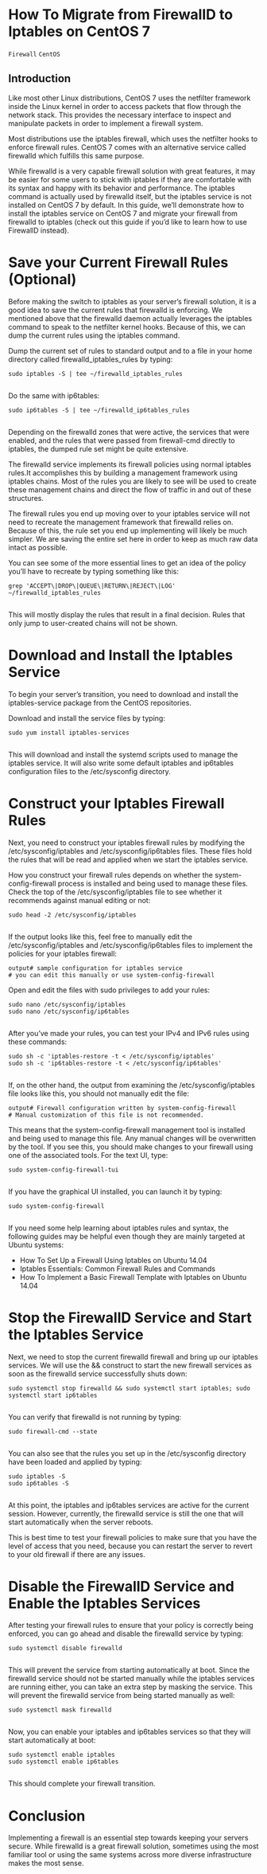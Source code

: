 # How To Migrate from FirewallD to Iptables on CentOS 7

```Firewall``` ```CentOS```

## Introduction


Like most other Linux distributions, CentOS 7 uses the netfilter framework inside the Linux kernel in order to access packets that flow through the network stack.  This provides the necessary interface to inspect and manipulate packets in order to implement a firewall system.


Most distributions use the iptables firewall, which uses the netfilter hooks to enforce firewall rules.  CentOS 7 comes with an alternative service called firewalld which fulfills this same purpose.


While firewalld is a very capable firewall solution with great features, it may be easier for some users to stick with iptables if they are comfortable with its syntax and happy with its behavior and performance.  The iptables command is actually used by firewalld itself, but the iptables service is not installed on CentOS 7 by default.  In this guide, we’ll demonstrate how to install the iptables service on CentOS 7 and migrate your firewall from firewalld to iptables (check out this guide if you’d like to learn how to use FirewallD instead).


# Save your Current Firewall Rules (Optional)


Before making the switch to iptables as your server’s firewall solution, it is a good idea to save the current rules that firewalld is enforcing.  We mentioned above that the firewalld daemon actually leverages the iptables command to speak to the netfilter kernel hooks.  Because of this, we can dump the current rules using the iptables command.


Dump the current set of rules to standard output and to a file in your home directory called firewalld_iptables_rules by typing:


```
sudo iptables -S | tee ~/firewalld_iptables_rules


```


Do the same with ip6tables:


```
sudo ip6tables -S | tee ~/firewalld_ip6tables_rules


```


Depending on the firewalld zones that were active, the services that were enabled, and the rules that were passed from firewall-cmd directly to iptables, the dumped rule set might be quite extensive.


The firewalld service implements its firewall policies using normal iptables rules.It accomplishes this by building a management framework using iptables chains.  Most of the rules you are likely to see will be used to create these management chains and direct the flow of traffic in and out of these structures.


The firewall rules you end up moving over to your iptables service will not need to recreate the management framework that firewalld relies on.  Because of this, the rule set you end up implementing will likely be much simpler.  We are saving the entire set here in order to keep as much raw data intact as possible.


You can see some of the more essential lines to get an idea of the policy you’ll have to recreate by typing something like this:


```
grep 'ACCEPT\|DROP\|QUEUE\|RETURN\|REJECT\|LOG' ~/firewalld_iptables_rules


```


This will mostly display the rules that result in a final decision.  Rules that only jump to user-created chains will not be shown.


# Download and Install the Iptables Service


To begin your server’s transition, you need to download and install the iptables-service package from the CentOS repositories.


Download and install the service files by typing:


```
sudo yum install iptables-services


```


This will download and install the systemd scripts used to manage the iptables service.  It will also write some default iptables and ip6tables configuration files to the /etc/sysconfig directory.


# Construct your Iptables Firewall Rules


Next, you need to construct your iptables firewall rules by modifying the /etc/sysconfig/iptables and /etc/sysconfig/ip6tables files.  These files hold the rules that will be read and applied when we start the iptables service.


How you construct your firewall rules depends on whether the system-config-firewall process is installed and being used to manage these files.  Check the top of the /etc/sysconfig/iptables file to see whether it recommends against manual editing or not:


```
sudo head -2 /etc/sysconfig/iptables


```


If the output looks like this, feel free to manually edit the /etc/sysconfig/iptables and /etc/sysconfig/ip6tables files to implement the policies for your iptables firewall:


```
output# sample configuration for iptables service
# you can edit this manually or use system-config-firewall

```


Open and edit the files with sudo privileges to add your rules:


```
sudo nano /etc/sysconfig/iptables
sudo nano /etc/sysconfig/ip6tables


```


After you’ve made your rules, you can test your IPv4 and IPv6 rules using these commands:


```
sudo sh -c 'iptables-restore -t < /etc/sysconfig/iptables'
sudo sh -c 'ip6tables-restore -t < /etc/sysconfig/ip6tables'


```


If, on the other hand, the output from examining the /etc/sysconfig/iptables file looks like this, you should not manually edit the file:


```
output# Firewall configuration written by system-config-firewall
# Manual customization of this file is not recommended.

```


This means that the system-config-firewall management tool is installed and being used to manage this file.  Any manual changes will be overwritten by the tool.  If you see this, you should make changes to your firewall using one of the associated tools.  For the text UI, type:


```
sudo system-config-firewall-tui


```


If you have the graphical UI installed, you can launch it by typing:


```
sudo system-config-firewall


```


If you need some help learning about iptables rules and syntax, the following guides may be helpful even though they are mainly targeted at Ubuntu systems:


- How To Set Up a Firewall Using Iptables on Ubuntu 14.04
- Iptables Essentials: Common Firewall Rules and Commands
- How To Implement a Basic Firewall Template with Iptables on Ubuntu 14.04

# Stop the FirewallD Service and Start the Iptables Service


Next, we need to stop the current firewalld firewall and bring up our iptables services.  We will use the && construct to start the new firewall services as soon as the firewalld service successfully shuts down:


```
sudo systemctl stop firewalld && sudo systemctl start iptables; sudo systemctl start ip6tables


```


You can verify that firewalld is not running by typing:


```
sudo firewall-cmd --state


```


You can also see that the rules you set up in the /etc/sysconfig directory have been loaded and applied by typing:


```
sudo iptables -S
sudo ip6tables -S


```


At this point, the iptables and ip6tables services are active for the current session.  However, currently, the firewalld service is still the one that will start automatically when the server reboots.


This is best time to test your firewall policies to make sure that you have the level of access that you need, because you can restart the server to revert to your old firewall if there are any issues.


# Disable the FirewallD Service and Enable the Iptables Services


After testing your firewall rules to ensure that your policy is correctly being enforced, you can go ahead and disable the firewalld service by typing:


```
sudo systemctl disable firewalld


```


This will prevent the service from starting automatically at boot.  Since the firewalld service should not be started manually while the iptables services are running either, you can take an extra step by masking the service.  This will prevent the firewalld service from being started manually as well:


```
sudo systemctl mask firewalld


```


Now, you can enable your iptables and ip6tables services so that they will start automatically at boot:


```
sudo systemctl enable iptables
sudo systemctl enable ip6tables


```


This should complete your firewall transition.


# Conclusion


Implementing a firewall is an essential step towards keeping your servers secure.  While firewalld is a great firewall solution, sometimes using the most familiar tool or using the same systems across more diverse infrastructure makes the most sense.


